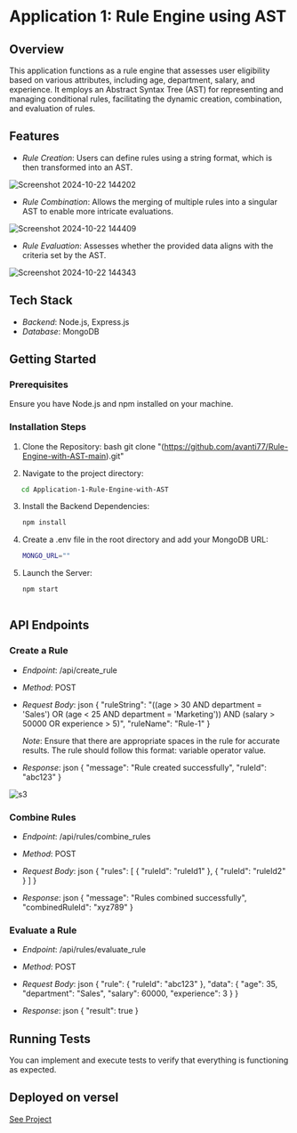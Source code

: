 # Application 1: Rule Engine using AST


## Overview
This application functions as a rule engine that assesses user eligibility based on various attributes, including age, department, salary, and experience. It employs an Abstract Syntax Tree (AST) for representing and managing conditional rules, facilitating the dynamic creation, combination, and evaluation of rules.

## Features
- *Rule Creation*: Users can define rules using a string format, which is then transformed into an AST.
  
![Screenshot 2024-10-22 144202](https://github.com/user-attachments/assets/8f4f6081-c023-4f70-84f7-14bfe35b794f)

- *Rule Combination*: Allows the merging of multiple rules into a singular AST to enable more intricate evaluations.

![Screenshot 2024-10-22 144409](https://github.com/user-attachments/assets/b95d99ea-4f44-4d26-86ac-6f3c8d52c112)

- *Rule Evaluation*: Assesses whether the provided data aligns with the criteria set by the AST.

![Screenshot 2024-10-22 144343](https://github.com/user-attachments/assets/54164383-3cbe-47a0-8e48-38be47d7b375)


## Tech Stack
- *Backend*: Node.js, Express.js
- *Database*: MongoDB

## Getting Started

### Prerequisites
Ensure you have Node.js and npm installed on your machine.

### Installation Steps
1. Clone the Repository:
   bash
   git clone "(https://github.com/avanti77/Rule-Engine-with-AST-main).git"
   

2. Navigate to the project directory:
```bash
   cd Application-1-Rule-Engine-with-AST
   ```

3. Install the Backend Dependencies:
   ```bash
   npm install
   ```
   

4. Create a .env file in the root directory and add your MongoDB URL:
   ```bash
   MONGO_URL=""
   ```

5. Launch the Server:
   ```bash
   npm start
         

## API Endpoints

### Create a Rule
- *Endpoint*: /api/create_rule
- *Method*: POST
- *Request Body*:
  json
  {
    "ruleString": "((age > 30 AND department = 'Sales') OR (age < 25 AND department = 'Marketing')) AND (salary > 50000 OR experience > 5)",
    "ruleName": "Rule-1"
  }
  
  *Note*: Ensure that there are appropriate spaces in the rule for accurate results. The rule should follow this format: variable operator value.

- *Response*: 
  json
  {
    "message": "Rule created successfully",
    "ruleId": "abc123"
  }
  
![s3](https://github.com/user-attachments/assets/fabe26c4-170f-4890-b8ea-9b51774b3cf0)

### Combine Rules
- *Endpoint*: /api/rules/combine_rules
- *Method*: POST
- *Request Body*:
  json
  {
    "rules": [
      { "ruleId": "ruleId1" },
      { "ruleId": "ruleId2" }
    ]
  }
  

- *Response*:
  json
  {
    "message": "Rules combined successfully",
    "combinedRuleId": "xyz789"
  }
  

### Evaluate a Rule
- *Endpoint*: /api/rules/evaluate_rule
- *Method*: POST
- *Request Body*:
  json
  {
    "rule": { "ruleId": "abc123" },
    "data": {
      "age": 35,
      "department": "Sales",
      "salary": 60000,
      "experience": 3
    }
  }
  

- *Response*:
  json
  {
    "result": true
  }
  

## Running Tests
You can implement and execute tests to verify that everything is functioning as expected.

## Deployed on versel

[See Project](https://rule-engine-with-ast-main.vercel.app/)

